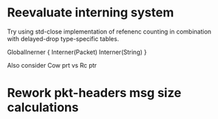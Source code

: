 # Reevaluate interning system

Try using std-close implementation of refenenc counting in
combination with delayed-drop type-specific tables.

GlobalInerner {
Interner(Packet)
Interner(String)
}

Also consider Cow prt vs Rc ptr

# Rework pkt-headers msg size calculations
